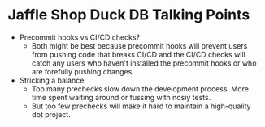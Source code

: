 # Jaffle Shop Duck DB Talking Points

- Precommit hooks vs CI/CD checks?
  - Both might be best because precommit hooks will prevent users from pushing code that breaks CI/CD and the CI/CD checks will catch any users who haven't installed the precommit hooks or who are forefully pushing changes.
- Stricking a balance:
  - Too many prechecks slow down the development process. More time spent waiting around or fussing with nosiy tests.
  - But too few prechecks will make it hard to maintain a high-quality dbt project.

